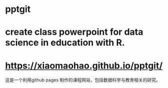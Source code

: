 # pptgit

# create class powerpoint for data science in education with R.
# https://xiaomaohao.github.io/pptgit/

这是一个利用github pages 制作的课程网站，包括数据科学与教育相关的研究。
